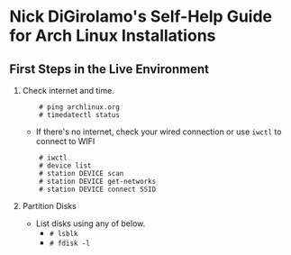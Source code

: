 # Nick DiGirolamo's Self-Help Guide for Arch Linux Installations

## First Steps in the Live Environment

1. Check internet and time.

    ```
        # ping archlinux.org
        # timedatectl status
    ```

    * If there's no internet, check your wired connection or use `iwctl` to connect to WIFI

    ```
        # iwctl
        # device list
        # station DEVICE scan
        # station DEVICE get-networks
        # station DEVICE connect SSID
    ```

2. Partition Disks

    * List disks using any of below.
        * `# lsblk`
        * `# fdisk -l`



